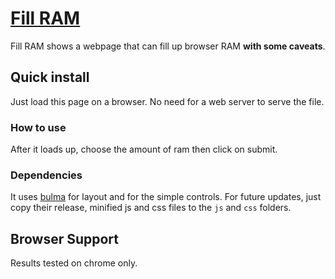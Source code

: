 # [Fill RAM](#)

Fill RAM shows a webpage that can fill up browser RAM **with some caveats**.

## Quick install

Just load this page on a browser. No need for a web server to serve the file. 

### How to use
After it loads up, choose the amount of ram then click on submit. 

### Dependencies

It uses [bulma](https://www.jsdelivr.com/package/npm/bulma) for layout and for the simple controls.
For future updates, just copy their release, minified js and css files to the `js` and `css` folders.

## Browser Support

Results tested on chrome only.